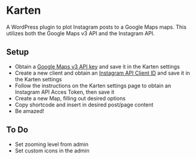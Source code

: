 Karten
======

A WordPress plugin to plot Instagram posts to a Google Maps maps. This utilizes both the Google Maps v3 API and the Instagram API.

## Setup
- Obtain a [Google Maps v3 API key](https://code.google.com/apis/console) and save it in the Karten settings
- Create a new client and obtain an [Instagram API Client ID](http://instagram.com/developer/clients/manage/) and save it in the Karten settings
- Follow the instructions on the Karten settings page to obtain an Instagram API Acces Token, then save it
- Create a new Map, filling out desired options
- Copy shortcode and insert in desired post/page content
- Be amazed!

## To Do
- Set zooming level from admin
- Set custom icons in the admin
